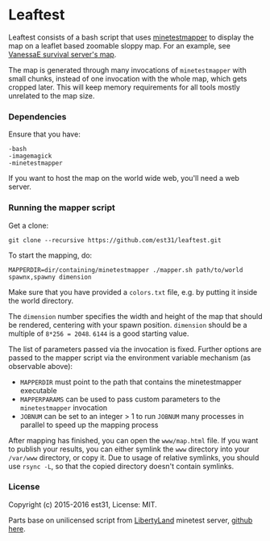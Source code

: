 # Leaftest

Leaftest consists of a bash script that uses [minetestmapper](https://github.com/Rogier-5/minetest-mapper-cpp) to display the map on a leaflet based zoomable sloppy map.
For an example, see [VanessaE survival server's map](https://daconcepts.com/vanessa/hobbies/minetest/worldmaps/Survival_World/map.html).

The map is generated through many invocations of `minetestmapper` with small chunks,
instead of one invocation with the whole map, which gets cropped later.
This will keep memory requirements for all tools mostly unrelated to the map size.

### Dependencies

Ensure that you have:

    -bash
    -imagemagick
    -minetestmapper

If you want to host the map on the world wide web, you'll need a web server.

### Running the mapper script

Get a clone:
```
git clone --recursive https://github.com/est31/leaftest.git
```

To start the mapping, do:
```
MAPPERDIR=dir/containing/minetestmapper ./mapper.sh path/to/world spawnx,spawny dimension
```

Make sure that you have provided a `colors.txt` file, e.g. by putting it inside the world directory.

The `dimension` number specifies the width and height of the map that should be rendered, centering with your spawn position. `dimension` should be a multiple of `8*256 = 2048`. `6144` is a good starting value.

The list of parameters passed via the invocation is fixed.
Further options are passed to the mapper script via the
environment variable mechanism (as observable above):

* `MAPPERDIR` must point to the path that contains the minetestmapper executable
* `MAPPERPARAMS` can be used to pass custom parameters to the `minetestmapper` invocation
* `JOBNUM` can be set to an integer > 1 to run `JOBNUM` many processes in parallel to speed up the mapping process

After mapping has finished, you can open the `www/map.html` file. If you want to publish your results, you can either symlink the `www` directory into your `/var/www` directory, or copy it. Due to usage of relative symlinks, you should use `rsync -L`, so that the copied directory doesn't contain symlinks.

### License
Copyright (c) 2015-2016 est31, License: MIT.

Parts base on unilicensed script from [LibertyLand](http://www.ayntest.net/pages/liberty-land-map.html) minetest server, [github here](https://github.com/ayntest/ayntest.github.io).

